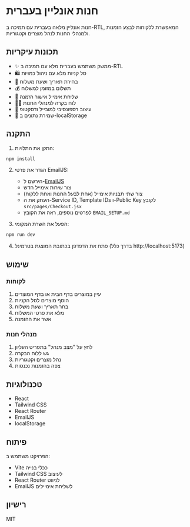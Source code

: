 # חנות אונליין בעברית

חנות אונליין מלאה בעברית עם תמיכה ב-RTL, המאפשרת ללקוחות לבצע הזמנות ולמנהלי החנות לנהל מוצרים וקטגוריות.

## תכונות עיקריות

- ✨ ממשק משתמש בעברית מלא עם תמיכה ב-RTL
- 🛍️ סל קניות מלא עם ניהול כמויות
- 📅 בחירת תאריך ושעת משלוח
- 💰 תשלום במזומן למשלוח
- 📧 שליחת אימייל אישור הזמנה
- 👨‍💼 לוח בקרה למנהלי החנות
- 📱 עיצוב רספונסיבי למובייל ודסקטופ
- 💾 שמירת נתונים ב-localStorage

## התקנה

1. התקן את התלויות:
```bash
npm install
```

2. הגדר את פרטי EmailJS:
   - הירשם ל-[EmailJS](https://www.emailjs.com/)
   - צור שירות אימייל חדש
   - צור שתי תבניות אימייל (אחת לבעל החנות ואחת ללקוח)
   - העתק את ה-Service ID, Template IDs ו-Public Key לקובץ `src/pages/Checkout.jsx`
   - לפרטים נוספים, ראה את הקובץ `EMAIL_SETUP.md`

3. הפעל את השרת המקומי:
```bash
npm run dev
```

4. פתח את הדפדפן בכתובת המוצגת בטרמינל (בדרך כלל http://localhost:5173)

## שימוש

### לקוחות
1. עיין במוצרים בדף הבית או בדף המוצרים
2. הוסף מוצרים לסל הקניות
3. בחר תאריך ושעת משלוח
4. מלא את פרטי המשלוח
5. אשר את ההזמנה

### מנהלי חנות
1. לחץ על "מצב מנהל" בתפריט העליון
2. גש ללוח הבקרה
3. נהל מוצרים וקטגוריות
4. צפה בהזמנות נכנסות

## טכנולוגיות

- React
- Tailwind CSS
- React Router
- EmailJS
- localStorage

## פיתוח

הפרויקט משתמש ב:
- Vite ככלי בנייה
- Tailwind CSS לעיצוב
- React Router לניווט
- EmailJS לשליחת אימיילים

## רישיון

MIT 